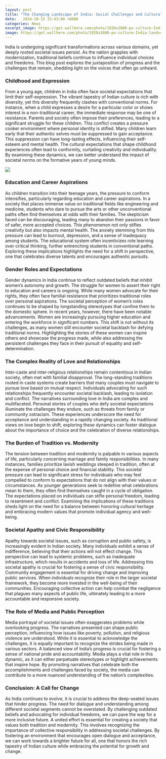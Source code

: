 ```yaml
---
layout: post
title: "The Changing Landscape of India: Social Challenges and Cultural Shifts"
date:   2024-10-15 15:43:00 +0000
categories: News
excerpt_image: https://get.wallhere.com/photo/1920x1080-px-culture-India-landscape-Taj-Mahal-1475551.jpg
image: https://get.wallhere.com/photo/1920x1080-px-culture-India-landscape-Taj-Mahal-1475551.jpg
---
```


India is undergoing significant transformations across various domains, yet deeply rooted societal issues persist. As the nation grapples with modernization, traditional beliefs continue to influence individual choices and freedoms. This blog post explores the juxtaposition of progress and the challenges that remain, shedding light on the voices that often go unheard.
### Childhood and Expression
From a young age, children in India often face societal expectations that limit their self-expression. The vibrant tapestry of Indian culture is rich with diversity, yet this diversity frequently clashes with conventional norms. For instance, when a child expresses a desire for a particular color or shows interest in a non-traditional career, the immediate response may be one of resistance. Parents and society often impose their preferences, leading to a significant struggle for these children.
This conflict creates a pressure cooker environment where personal identity is stifled. Many children learn early that their authentic selves must be suppressed to gain acceptance. This suppression can have long-lasting effects, influencing their self-esteem and mental health. The cultural expectations that shape childhood experiences often lead to conformity, curtailing creativity and individuality. By examining these dynamics, we can better understand the impact of societal norms on the formative years of young minds.

![](https://get.wallhere.com/photo/1920x1080-px-culture-India-landscape-Taj-Mahal-1475551.jpg)
### Education and Career Aspirations
As children transition into their teenage years, the pressure to conform intensifies, particularly regarding education and career aspirations. In a society that places immense value on traditional fields like engineering and medicine, students who dare to pursue the arts or other unconventional paths often find themselves at odds with their families. The skepticism faced can be discouraging, leading many to abandon their passions in favor of safer, more accepted choices.
This phenomenon not only stifles creativity but also impacts mental health. The anxiety stemming from this pressure can lead to burnout, depression, and a sense of inadequacy among students. The educational system often incentivizes rote learning over critical thinking, further entrenching students in conventional paths. Exploring these implications highlights the need for a shift in perspective, one that celebrates diverse talents and encourages authentic pursuits.
### Gender Roles and Expectations
Gender dynamics in India continue to reflect outdated beliefs that inhibit women’s autonomy and growth. The struggle for women to assert their right to education and careers is ongoing. While many women advocate for their rights, they often face familial resistance that prioritizes traditional roles over personal aspirations. The societal perception of women’s roles continues to be shaped by longstanding stereotypes that confine them to the domestic sphere.
In recent years, however, there have been notable advancements. Women are increasingly pursuing higher education and entering the workforce in significant numbers. This shift is not without its challenges, as many women still encounter societal backlash for defying traditional norms. Highlighting the stories of these women can inspire others and showcase the progress made, while also addressing the persistent challenges they face in their pursuit of equality and self-determination.
### The Complex Reality of Love and Relationships
Inter-caste and inter-religious relationships remain contentious in Indian society, often met with familial disapproval. The long-standing traditions rooted in caste systems create barriers that many couples must navigate to pursue love based on mutual respect. Individuals advocating for such relationships frequently encounter societal backlash, leading to isolation and conflict.
The narratives surrounding love in India are complex and multifaceted. Personal stories of couples who defy societal expectations illuminate the challenges they endure, such as threats from family or community ostracism. These experiences underscore the need for acceptance and understanding in a rapidly changing society. As traditional views on love begin to shift, exploring these dynamics can foster dialogue about the importance of choice and the celebration of diverse relationships.
### The Burden of Tradition vs. Modernity
The tension between tradition and modernity is palpable in various aspects of life, particularly concerning marriage and family responsibilities. In many instances, families prioritize lavish weddings steeped in tradition, often at the expense of personal choice and financial stability. This societal pressure can lead to significant stress for individuals who may feel compelled to conform to expectations that do not align with their values or circumstances.
As younger generations seek to redefine what celebrations mean to them, they often find themselves caught in a cycle of obligation. The expectations placed on individuals can stifle personal freedom, leading to resentment and conflict. Examining the implications of these traditions sheds light on the need for a balance between honoring cultural heritage and embracing modern values that promote individual agency and well-being.
### Societal Apathy and Civic Responsibility
Apathy towards societal issues, such as corruption and public safety, is increasingly evident in Indian society. Many individuals exhibit a sense of indifference, believing that their actions will not effect change. This perspective can lead to systemic problems, such as inadequate infrastructure, which results in accidents and loss of life.
Addressing this societal apathy is crucial for fostering a sense of civic responsibility. Community engagement is essential for driving change and improving public services. When individuals recognize their role in the larger societal framework, they become more invested in the well-being of their communities. Encouraging collective action can help combat the negligence that plagues many aspects of public life, ultimately leading to a more accountable and responsive society.
### The Role of Media and Public Perception
Media portrayal of societal issues often exaggerates problems while overlooking progress. The narratives presented can shape public perception, influencing how issues like poverty, pollution, and religious violence are understood. While it is essential to acknowledge the challenges, it is equally important to recognize the strides being made in various sectors.
A balanced view of India’s progress is crucial for fostering a sense of national pride and accountability. Media plays a vital role in this dynamic, as it can either perpetuate stereotypes or highlight achievements that inspire hope. By promoting narratives that celebrate both the accomplishments and challenges faced by society, the media can contribute to a more nuanced understanding of the nation’s complexities.
### Conclusion: A Call for Change
As India continues to evolve, it is crucial to address the deep-seated issues that hinder progress. The need for dialogue and understanding among different societal segments cannot be overstated. By challenging outdated beliefs and advocating for individual freedoms, we can pave the way for a more inclusive future.
A united effort is essential for creating a society that values both tradition and modernity. This involves recognizing the importance of collective responsibility in addressing societal challenges. By fostering an environment that encourages open dialogue and acceptance, we can work towards a brighter future for all, one that honors the rich tapestry of Indian culture while embracing the potential for growth and change.